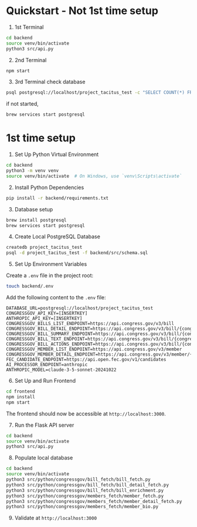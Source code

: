 # Quickstart - Not 1st time setup
1. 1st Terminal
```bash
cd backend
source venv/bin/activate
python3 src/api.py
```

2. 2nd Terminal
```bash
npm start
```

3. 3rd Terminal
check database
```bash
psql postgresql://localhost/project_tacitus_test -c "SELECT COUNT(*) FROM bills;"
```

if not started,

```bash
brew services start postgresql
```


# 1st time setup

1. Set Up Python Virtual Environment

```bash
cd backend
python3 -m venv venv
source venv/bin/activate  # On Windows, use `venv\Scripts\activate`
```

2. Install Python Dependencies

```bash
pip install -r backend/requirements.txt
```

3. Database setup

```bash
brew install postgresql
brew services start postgresql
```

4. Create Local PostgreSQL Database

```bash
createdb project_tacitus_test
psql -d project_tacitus_test -f backend/src/schema.sql
```

5. Set Up Environment Variables

Create a `.env` file in the project root:

```bash
touch backend/.env
```

Add the following content to the `.env` file:

```
DATABASE_URL=postgresql://localhost/project_tacitus_test
CONGRESSGOV_API_KEY=[INSERTKEY]
ANTHROPIC_API_KEY=[INSERTKEY]
CONGRESSGOV_BILLS_LIST_ENDPOINT=https://api.congress.gov/v3/bill
CONGRESSGOV_BILL_DETAIL_ENDPOINT=https://api.congress.gov/v3/bill/{congress}/{billType}/{billNumber}
CONGRESSGOV_BILL_SUMMARY_ENDPOINT=https://api.congress.gov/v3/bill/{congress}/{billType}/{billNumber}/summaries
CONGRESSGOV_BILL_TEXT_ENDPOINT=https://api.congress.gov/v3/bill/{congress}/{billType}/{billNumber}/text
CONGRESSGOV_BILL_ACTIONS_ENDPOINT=https://api.congress.gov/v3/bill/{congress}/{billType}/{billNumber}/actions
CONGRESSGOV_MEMBER_LIST_ENDPOINT=https://api.congress.gov/v3/member
CONGRESSGOV_MEMBER_DETAIL_ENDPOINT=https://api.congress.gov/v3/member/{bioguideId}
FEC_CANDIDATE_ENDPOINT=https://api.open.fec.gov/v1/candidates
AI_PROCESSOR_ENDPOINT=anthropic
ANTHROPIC_MODEL=claude-3-5-sonnet-20241022
```

6. Set Up and Run Frontend

```bash
cd frontend
npm install
npm start
```

The frontend should now be accessible at `http://localhost:3000`.

7. Run the Flask API server

```bash
cd backend
source venv/bin/activate
python3 src/api.py
```

8. Populate local database

```bash
cd backend
source venv/bin/activate
python3 src/python/congressgov/bill_fetch/bill_fetch.py 
python3 src/python/congressgov/bill_fetch/bill_detail_fetch.py
python3 src/python/congressgov/bill_fetch/bill_enrichment.py
python3 src/python/congressgov/members_fetch/member_fetch.py
python3 src/python/congressgov/members_fetch/member_detail_fetch.py
python3 src/python/congressgov/members_fetch/member_bio.py
```

9. Validate at `http://localhost:3000`